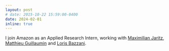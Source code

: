 ```yaml
---
layout: post
# date: 2015-10-22 15:59:00-0400
date: 2024-02-01
inline: true
---
```


I join Amazon as an Applied Research Intern, working with [Maximilian Jaritz](https://scholar.google.co.uk/citations?user=yt2IsdAAAAAJ&hl=de), [Matthieu Guillaumin](https://scholar.google.com/citations?user=jFdZ8s4AAAAJ&hl=en) and [Loris Bazzani](https://lorisbaz.github.io/).
